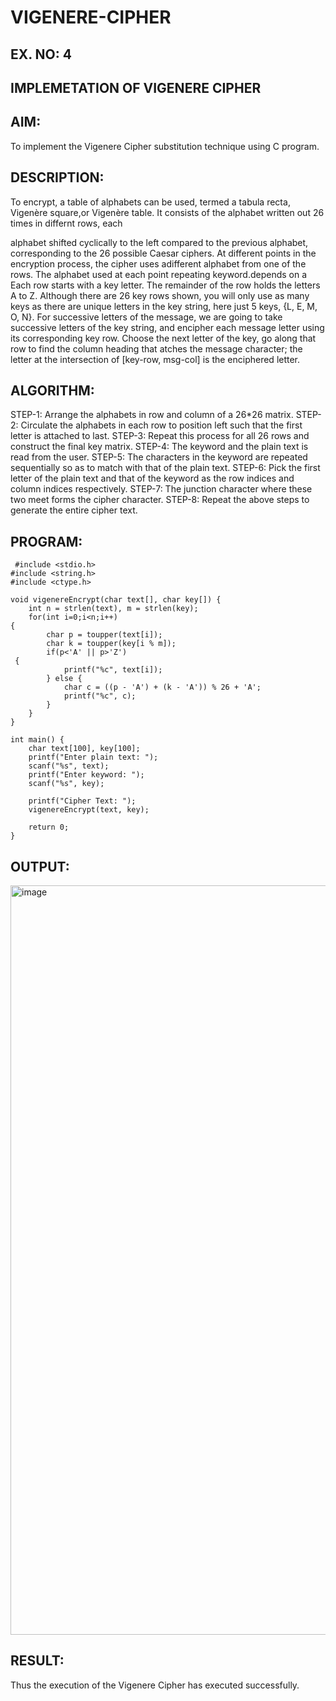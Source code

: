 # VIGENERE-CIPHER
## EX. NO: 4
 

## IMPLEMETATION OF VIGENERE CIPHER
 

## AIM:

To implement the Vigenere Cipher substitution technique using C program.

## DESCRIPTION:

To encrypt, a table of alphabets can be used, termed a tabula recta, Vigenère square,or Vigenère table. It consists of the alphabet written out 26 times in differnt rows, each
 
alphabet shifted cyclically to the left compared to the previous alphabet, corresponding to the 26 possible Caesar ciphers. At different points in the encryption process, the cipher uses adifferent alphabet from one of the rows. The alphabet used at each point repeating keyword.depends on a Each row starts with a key letter. The remainder of the row holds the letters A to Z. Although there are 26 key rows shown, you will only use as many keys as there are unique letters in the key string, here just 5 keys, {L, E, M, O, N}. For successive letters of the message, we are going to take successive letters of the key string, and encipher each message letter using its corresponding key row. Choose the next letter of the key, go along that row to find the column heading that	atches the message character; the letter at the intersection of
[key-row, msg-col] is the enciphered letter.


## ALGORITHM:

STEP-1: Arrange the alphabets in row and column of a 26*26 matrix.
STEP-2: Circulate the alphabets in each row to position left such that the first letter is attached to last.
STEP-3: Repeat this process for all 26 rows and construct the final key matrix.
STEP-4: The keyword and the plain text is read from the user.
STEP-5: The characters in the keyword are repeated sequentially so as to match with that of the plain text.
STEP-6: Pick the first letter of the plain text and that of the keyword as the row indices and column indices respectively.
STEP-7: The junction character where these two meet forms the cipher character.
STEP-8: Repeat the above steps to generate the entire cipher text.


## PROGRAM:
~~~
 #include <stdio.h>
#include <string.h>
#include <ctype.h>

void vigenereEncrypt(char text[], char key[]) {
    int n = strlen(text), m = strlen(key);
    for(int i=0;i<n;i++)
{
        char p = toupper(text[i]);
        char k = toupper(key[i % m]);
        if(p<'A' || p>'Z')
 {
            printf("%c", text[i]); 
        } else {
            char c = ((p - 'A') + (k - 'A')) % 26 + 'A';
            printf("%c", c);
        }
    }
}

int main() {
    char text[100], key[100];
    printf("Enter plain text: ");
    scanf("%s", text);
    printf("Enter keyword: ");
    scanf("%s", key);

    printf("Cipher Text: ");
    vigenereEncrypt(text, key);

    return 0;
}
~~~

## OUTPUT:
<img width="1919" height="1199" alt="image" src="https://github.com/user-attachments/assets/9e2d822f-4119-4e21-aab5-8a06d6040dfa" />



## RESULT:
Thus the execution of the Vigenere Cipher has executed successfully.

